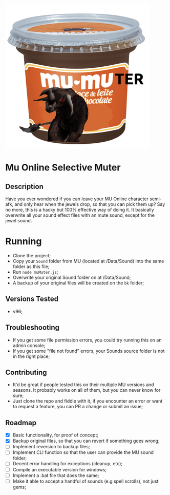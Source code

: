 ![MuMuter](./mumuter.png)

# Mu Online Selective Muter

## Description

Have you ever wondered if you can leave your MU Online character semi-afk, and only hear when the jewels drop, so that you can pick them up? Say no more, this is a hacky but 100% effective way of doing it. It basically overwrite all your sound effect files with an mute sound, except for the jewel sound.

# Running

- Clone the project;
- Copy your `Sound` folder from MU (located at /Data/Sound) into the same folder as this file;
- Run `node muMuter.js`;
- Overwrite your original Sound folder on at /Data/Sound;
- A backup of your original files will be created on the `bk` folder;

## Versions Tested

- v96;

## Troubleshooting
- If you get some file permission errors, you could try running this on an admin console;
- If you get some "file not found" errors, your Sounds source folder is not in the right place;

## Contributing
- It'd be great if people tested this on their multiple MU versions and seasons. It probably works on all of them, but you can never know for sure;
- Just clone the repo and fiddle with it, if you encounter an error or want to request a feature, you can PR a change or submit an issue;

## Roadmap

- [x] Basic functionality, for proof of concept;
- [x] Backup original files, so that you can revert if something goes wrong;
- [ ] Implement reversion to backup files;
- [ ] Implement CLI function so that the user can provide the MU sound folder;
- [ ] Decent error handling for exceptions (cleanup, etc);
- [ ] Compile an executable version for windows;
- [ ] Implement a .bat file that does the same;
- [ ] Make it able to accept a handful of sounds (e.g spell scrolls), not just gems;